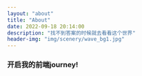 ```yaml
---
layout: "about"
title: "About"
date: 2022-09-18 20:14:00
description: "找不到答案的时候就去看看这个世界"
header-img: "img/scenery/wave_bg1.jpg"
---
```






### 开启我的前端journey!